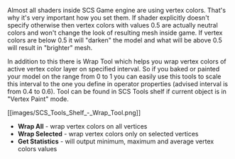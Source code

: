 Almost all shaders inside SCS Game engine are using vertex colors. That's why it's very important how you set them. If shader explicitly doesn't specify otherwise then vertex colors with values 0.5 are actually neutral colors and won't change the look of resulting mesh inside game. If vertex colors are below 0.5 it will "darken" the model and what will be above 0.5 will result in "brighter" mesh. 

In addition to this there is Wrap Tool which helps you wrap vertex colors of active vertex color layer on specified interval. So if you baked or painted your model on the range from 0 to 1 you can easily use this tools to scale this interval to the one you define in operator properties (advised interval is from 0.4 to 0.6). Tool can be found in SCS Tools shelf if current object is in "Vertex Paint" mode.

[[images/SCS_Tools_Shelf_-_Wrap_Tool.png]]

* **Wrap All** - wrap vertex colors on all vertices
* **Wrap Selected** - wrap vertex colors only on selected vertices
* **Get Statistics** - will output minimum, maximum and average vertex colors values